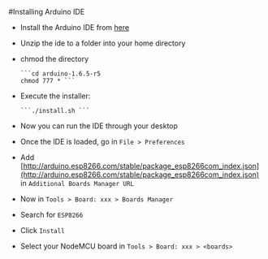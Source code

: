 #Installing Arduino IDE

* Install the Arduino IDE from [here](https://www.arduino.cc/en/main/software)
* Unzip the ide to a folder into your home directory
* chmod the directory

      ```cd arduino-1.6.5-r5
      chmod 777 * ```

* Execute the installer:

      ```./install.sh ```

* Now you can run the IDE through your desktop

* Once the IDE is loaded, go in ```File > Preferences```

* Add [http://arduino.esp8266.com/stable/package_esp8266com_index.json](http://arduino.esp8266.com/stable/package_esp8266com_index.json) in ```Additional Boards Manager URL```

* Now in ```Tools > Board: xxx > Boards Manager```

* Search for ```ESP8266```

* Click ```Install```

* Select your NodeMCU board in ```Tools > Board: xxx > <boards>```
